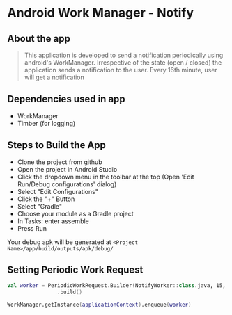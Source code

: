 # Android Work Manager - Notify

## About the app

> This application is developed to send a notification periodically using android's WorkManager. Irrespective of the state (open / closed) the application sends a notification to the user. Every 16th minute, user will get a notification

## Dependencies used in app

-   WorkManager
-   Timber (for logging)

## Steps to Build the App

-   Clone the project from github
-   Open the project in Android Studio
-   Click the dropdown menu in the toolbar at the top (Open 'Edit Run/Debug configurations' dialog)
-   Select "Edit Configurations"
-   Click the "+" Button
-   Select "Gradle"
-   Choose your module as a Gradle project
-   In Tasks: enter assemble
-   Press Run

Your debug apk will be generated at `<Project Name>/app/build/outputs/apk/debug/`

## Setting Periodic Work Request

```kotlin
val worker = PeriodicWorkRequest.Builder(NotifyWorker::class.java, 15, TimeUnit.MINUTES)
                .build()

WorkManager.getInstance(applicationContext).enqueue(worker)
```

